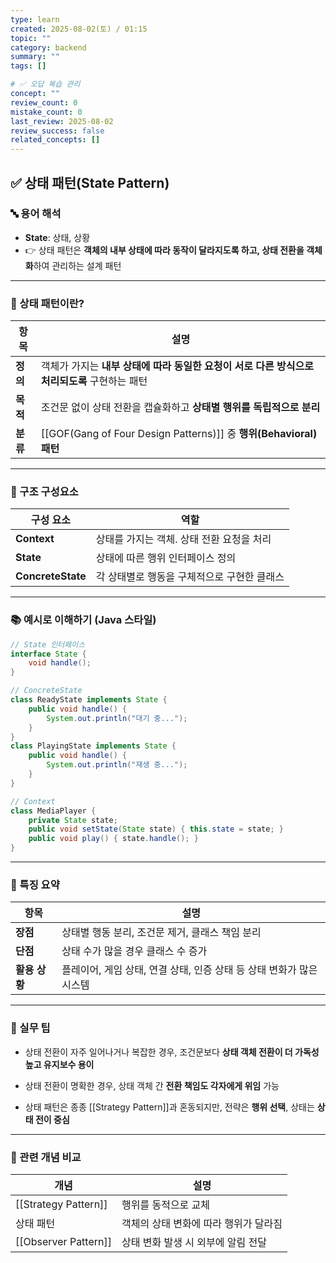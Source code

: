 ```yaml
---
type: learn
created: 2025-08-02(토) / 01:15
topic: ""
category: backend
summary: ""
tags: []

# ✅ 오답 복습 관리
concept: ""
review_count: 0
mistake_count: 0
last_review: 2025-08-02
review_success: false
related_concepts: []
---
```


## ✅ 상태 패턴(State Pattern)

### 🔤 용어 해석

- **State**: 상태, 상황
- 👉 상태 패턴은 **객체의 내부 상태에 따라 동작이 달라지도록 하고, 상태 전환을 객체화**하여 관리하는 설계 패턴

---

### 🧩 상태 패턴이란?

| 항목 | 설명 |
|------|------|
| **정의** | 객체가 가지는 **내부 상태에 따라 동일한 요청이 서로 다른 방식으로 처리되도록** 구현하는 패턴 |
| **목적** | 조건문 없이 상태 전환을 캡슐화하고 **상태별 행위를 독립적으로 분리** |
| **분류** | [[GOF(Gang of Four Design Patterns)]] 중 **행위(Behavioral) 패턴**

---

### 🧱 구조 구성요소

| 구성 요소 | 역할 |
|-----------|------|
| **Context** | 상태를 가지는 객체. 상태 전환 요청을 처리 |
| **State** | 상태에 따른 행위 인터페이스 정의 |
| **ConcreteState** | 각 상태별로 행동을 구체적으로 구현한 클래스

---

### 📚 예시로 이해하기 (Java 스타일)

```java
// State 인터페이스
interface State {
    void handle();
}

// ConcreteState
class ReadyState implements State {
    public void handle() {
        System.out.println("대기 중...");
    }
}
class PlayingState implements State {
    public void handle() {
        System.out.println("재생 중...");
    }
}

// Context
class MediaPlayer {
    private State state;
    public void setState(State state) { this.state = state; }
    public void play() { state.handle(); }
}
````

---

### 🧠 특징 요약

|항목|설명|
|---|---|
|**장점**|상태별 행동 분리, 조건문 제거, 클래스 책임 분리|
|**단점**|상태 수가 많을 경우 클래스 수 증가|
|**활용 상황**|플레이어, 게임 상태, 연결 상태, 인증 상태 등 상태 변화가 많은 시스템|

---

### 🎯 실무 팁

- 상태 전환이 자주 일어나거나 복잡한 경우, 조건문보다 **상태 객체 전환이 더 가독성 높고 유지보수 용이**
    
- 상태 전환이 명확한 경우, 상태 객체 간 **전환 책임도 각자에게 위임** 가능
    
- 상태 패턴은 종종 [[Strategy Pattern]]과 혼동되지만, 전략은 **행위 선택**, 상태는 **상태 전이 중심**
    

---

### 🧩 관련 개념 비교

|개념|설명|
|---|---|
|[[Strategy Pattern]]|행위를 동적으로 교체|
|상태 패턴|객체의 상태 변화에 따라 행위가 달라짐|
|[[Observer Pattern]]|상태 변화 발생 시 외부에 알림 전달|
